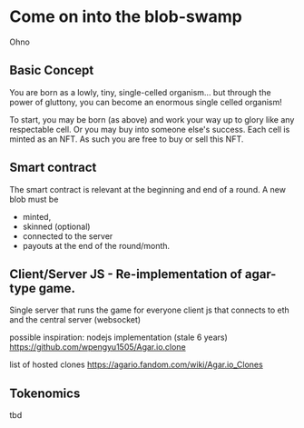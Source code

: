 # Come on into the blob-swamp


Ohno
## Basic Concept

You are born as a lowly, tiny, single-celled organism... but through the power of gluttony, you can become an enormous single celled organism!

To start, you may be born (as above) and work your way up to glory like any respectable cell. Or you may buy into someone else's success. Each cell is minted as an NFT. As such you are free to buy or sell this NFT. 


## Smart contract

The smart contract is relevant at the beginning and end of a round. A new blob must be 
- minted,
- skinned (optional) 
- connected to the server
- payouts at the end of the round/month.


## Client/Server JS - Re-implementation of agar-type game.

Single server that runs the game for everyone
client js that connects to eth and the central server (websocket)


possible inspiration:
nodejs implementation (stale 6 years)
https://github.com/wpengyu1505/Agar.io.clone


list of hosted clones
https://agario.fandom.com/wiki/Agar.io_Clones



## Tokenomics 
tbd